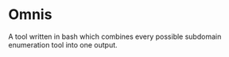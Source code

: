 # Omnis
A tool written in bash which combines every possible subdomain enumeration tool into one output. 
